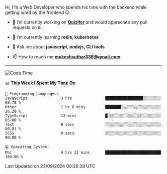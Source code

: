 Hi, I'm a Web Developer who spends his time with the backend while getting lured by the frontend 😜

- 🔭 I’m currently working on **[Quizifer](https://github.com/SutharMukesh/Quizifer/)** and would appreciate any pull requests on it.

- 🌱 I’m currently learning **redis, kubernetes**

- 💬 Ask me about **javascript, nodejs, CLI tools**

- 📫 How to reach me **mukeshsuthar336@gmail.com**

---
<!--START_SECTION:waka-->
![Code Time](http://img.shields.io/badge/Code%20Time-3%2C142%20hrs%207%20mins-blue)

📊 **This Week I Spent My Time On** 

```text
💬 Programming Languages: 
JavaScript               3 hrs               █████████████████░░░░░░░░   68.78 % 
Other                    1 hr 8 mins         ███████░░░░░░░░░░░░░░░░░░   26.20 % 
TypeScript               13 mins             █░░░░░░░░░░░░░░░░░░░░░░░░   05.00 % 
Text                     0 secs              ░░░░░░░░░░░░░░░░░░░░░░░░░   00.01 % 
SCSS                     0 secs              ░░░░░░░░░░░░░░░░░░░░░░░░░   00.00 % 

💻 Operating System: 
Mac                      4 hrs 21 mins       █████████████████████████   100.00 % 
```


 Last Updated on 23/09/2024 00:26:39 UTC
<!--END_SECTION:waka-->
